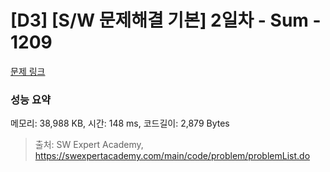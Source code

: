 # [D3] [S/W 문제해결 기본] 2일차 - Sum - 1209 

[문제 링크](https://swexpertacademy.com/main/code/problem/problemDetail.do?contestProbId=AV13_BWKACUCFAYh) 

### 성능 요약

메모리: 38,988 KB, 시간: 148 ms, 코드길이: 2,879 Bytes



> 출처: SW Expert Academy, https://swexpertacademy.com/main/code/problem/problemList.do